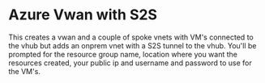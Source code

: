 # Azure Vwan with S2S

This creates a vwan and a couple of spoke vnets with VM's connected to the vhub but adds an onprem vnet with a S2S tunnel to the vhub. You'll be prompted for the resource group name, location where you want the resources created, your public ip and username and password to use for the VM's.
